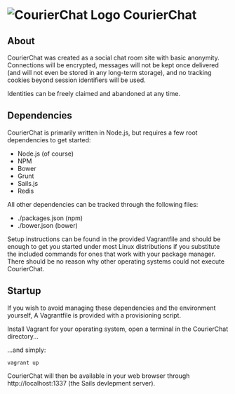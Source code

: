 ![CourierChat Logo](https://cdn.rawgit.com/xcjs/courierchat/master/www/assets/images/courierchat.svg) CourierChat
============================================================================================================================

About
-----

CourierChat was created as a social chat room site with basic anonymity. Connections will be encrypted, messages will
not be kept once delivered (and will not even be stored in any long-term storage), and no tracking cookies beyond
session identifiers will be used.

Identities can be freely claimed and abandoned at any time.

Dependencies
------------

CourierChat is primarily written in Node.js, but requires a few root dependencies to get started:

* Node.js (of course)
* NPM
* Bower
* Grunt
* Sails.js
* Redis

All other dependencies can be tracked through the following files:

* ./packages.json (npm)
* ./bower.json (bower)

Setup instructions can be found in the provided Vagrantfile and should be enough to get you started under most Linux
distributions if you substitute the included commands for ones that work with your package manager. There should be no
reason why other operating systems could not execute CourierChat.

Startup
-------

If you wish to avoid managing these dependencies and the environment yourself, A Vagrantfile is provided with a
provisioning script.

Install Vagrant for your operating system, open a terminal in the CourierChat directory...

...and simply:

`vagrant up`

CourierChat will then be available in your web browser through http://localhost:1337 (the Sails devlepment server).
